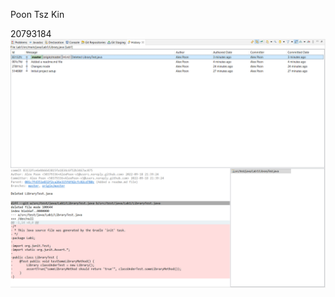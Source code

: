 Poon Tsz Kin

20793184
![alt text](https://github.com/Alex-P-T-K/comp3111h-lab1-2022f/blob/master/History.png)

